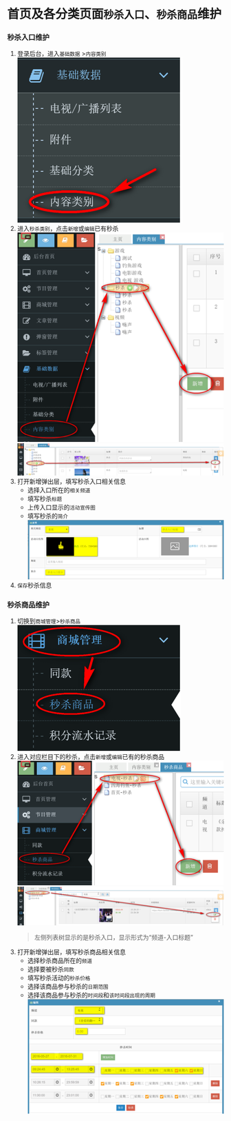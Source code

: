 # 首页及各分类页面`秒杀入口`、`秒杀商品`维护

### 秒杀入口维护

1. 登录后台，进入`基础数据` >`内容类别` 
   ![进入“基础数据-内容类别”](..\img\home-seckill\step1.png)
2. 进入`秒杀类别`，点击`新增`或`编辑`已有秒杀
   ![新增秒杀](..\img\home-seckill\step2.png)
   ![编辑秒杀](..\img\home-seckill\step2-2.png)
3. 打开新增弹出层，填写秒杀入口相关信息
   - 选择入口所在的`相关频道`
   - 填写秒杀`标题`
   - 上传入口显示的`活动宣传图`
   - 填写秒杀的`简介`
     ![填写秒杀入口信息](..\img\home-seckill\step3.png)
4. `保存`秒杀信息

### 秒杀商品维护
1. 切换到`商城管理`>`秒杀商品`
   ![进入“商城管理-秒杀商品”](..\img\home-seckill\step4.png)
2. 进入对应栏目下的秒杀，点击`新增`或`编辑`已有的秒杀商品
   ![新增秒杀商品](..\img\home-seckill\step5.png)
   ![编辑秒杀商品](..\img\home-seckill\step5-2.png)
   > 左侧列表树显示的是秒杀入口，显示形式为“频道-入口标题”
3. 打开新增弹出层，填写秒杀商品相关信息
   - 选择秒杀商品所在的`频道`
   - 选择要被秒杀`同款`
   - 填写秒杀活动的`秒杀价格`
   - 选择该商品参与秒杀的`日期范围`
   - 选择该商品参与秒杀的`时间段`和`该时间段出现的周期`
     ![填写秒杀商品信息](..\img\home-seckill\step6.png)